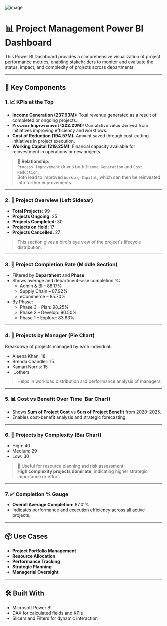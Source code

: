 ![image](https://github.com/user-attachments/assets/2788ee2d-a861-488a-994d-e69d0454398c)
# 📊 Project Management Power BI Dashboard

This Power BI Dashboard provides a comprehensive visualization of project performance metrics, enabling stakeholders to monitor and evaluate the status, impact, and complexity of projects across departments.

---

## 🧩 Key Components

### 1. 📈 KPIs at the Top
- **Income Generation (237.93M):** Total revenue generated as a result of completed or ongoing projects.
- **Process Improvement (222.23M):** Cumulative value derived from initiatives improving efficiency and workflows.
- **Cost of Reduction (194.57M):** Amount saved through cost-cutting initiatives in project execution.
- **Working Capital (219.25M):** Financial capacity available for reinvestment in operations or new projects.

> 🔁 **Relationship:**  
> `Process Improvement` drives both `Income Generation` and `Cost Reduction`.  
> Both lead to improved `Working Capital`, which can then be reinvested into further improvements.

---

### 2. 📌 Project Overview (Left Sidebar)
- **Total Projects:** 99
- **Projects Ongoing:** 25
- **Projects Completed:** 30
- **Projects on Hold:** 17
- **Projects Cancelled:** 27

> This section gives a bird's eye view of the project's lifecycle distribution.

---

### 3. 🧪 Project Completion Rate (Middle Section)
- Filtered by **Department** and **Phase**
- Shows average and department-wise completion %:
  - Admin & BI – 88.17%
  - Supply Chain – 87.92%
  - eCommerce – 85.70%
- By Phase:
  - Phase 3 – Plan: 98.25%
  - Phase 2 – Develop: 90.50%
  - Phase 1 – Explore: 83.83%

---

### 4. 👤 Projects by Manager (Pie Chart)
Breakdown of projects managed by each individual:
- Aleena Khan: 18
- Brenda Chandler: 15
- Kamari Norris: 15
- ...others

> Helps in workload distribution and performance analysis of managers.

---

### 5. 📊 Cost vs Benefit Over Time (Bar Chart)
- Shows **Sum of Project Cost** vs **Sum of Project Benefit** from 2020–2025.
- Enables cost-benefit analysis and strategic forecasting.

---

### 6. 🧠 Projects by Complexity (Bar Chart)
- High: 40
- Medium: 29
- Low: 30

> 🔎 Useful for resource planning and risk assessment.  
> **High complexity projects dominate**, indicating higher strategic importance or effort.

---

### 7. ✅ Completion % Gauge
- **Overall Average Completion:** 87.01%
- Indicates performance and execution efficiency across all active projects.

---

## 📦 Use Cases
- **Project Portfolio Management**
- **Resource Allocation**
- **Performance Tracking**
- **Strategic Planning**
- **Managerial Oversight**

---

## 🛠️ Built With
- Microsoft Power BI
- DAX for calculated fields and KPIs
- Slicers and Filters for dynamic interaction

